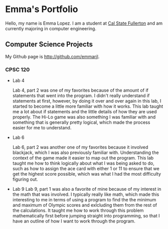 # Emma's Portfolio

Hello, my name is Emma Lopez. I am a student at [Cal State Fullerton](http://www.fullerton.edu/) and am currently majoring in computer engineering. 

## Computer Science Projects

My Github page is http://github.com/emmarjl.

### CPSC 120

* Lab 4

    Lab 4, part 2 was one of my favorites because of the amount of if statements that went into the program. I didn't really understand if statements at first, however, by doing it over and over again in this lab, I started to become a little more familiar with how it works. This lab taught me a lot about if statements and the little details of how they are used properly. The Hi-Lo game was also something I was familiar with and something that is generally pretty logical, which made the process easier for me to understand.

* Lab 6

    Lab 6, part 2 was another one of my favorites because it involved blackjack, which I was also previously familiar with. Understanding the context of the game made it easier to map out the program. This lab taught me how to think logically about what I was being asked to do, such as how to assign the ace card with either 1 or 11 to ensure that we get the highest score possible, which was what I had the most difficulty figuring out.

* Lab 9
    Lab 9, part 1 was also a favorite of mine because of my interest in the math that was involved. I typically really like math, which made this interesting to me in terms of using a program to find the the minimum and maximum of Olympic scores and exlcluding them from the rest of the calculations. It taught me how to work through this problem mathematically first before jumping straight into programming, so that I have an outline of how I want to work through the program.

